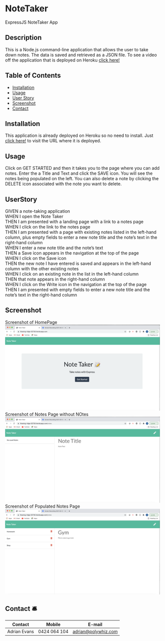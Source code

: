 # NoteTaker
ExpressJS NoteTaker App

## Description
This is a Node.js command-line application that allows the user to take down notes. The data is saved and retrieved as a JSON file. 
To see a video off the application that is deployed on Heroku [click here!](https://www.dropbox.com/s/e2kz2f3cgie9n4y/Screen%20Recording%202021-04-08%20at%204.25.49%20pm.mov?dl=0)


## Table of Contents

* [Installation](#installation)
* [Usage](#usage)
* [User Story](#userstory)
* [Screenshot](#screenshot)
* [Contact](#contact)


## Installation
This application is already deployed on Heroku so no need to install. Just [click here!](https://thawing-ridge-02730.herokuapp.com/) to visit the URL where it is deployed.

## Usage
Click on GET STARTED and then it takes you to the page where you can add notes. Enter the a Title and Text and click the SAVE icon. You will see the notes being populated on the left. 
You can also delete a note by clicking the DELETE icon associated with the note you want to delete.

## UserStory
GIVEN a note-taking application\
WHEN I open the Note Taker\
THEN I am presented with a landing page with a link to a notes page\
WHEN I click on the link to the notes page\
THEN I am presented with a page with existing notes listed in the left-hand column, plus empty fields to enter a new note title and the note’s text in the right-hand column\
WHEN I enter a new note title and the note’s text\
THEN a Save icon appears in the navigation at the top of the page\
WHEN I click on the Save icon\
THEN the new note I have entered is saved and appears in the left-hand column with the other existing notes\
WHEN I click on an existing note in the list in the left-hand column\
THEN that note appears in the right-hand column\
WHEN I click on the Write icon in the navigation at the top of the page\
THEN I am presented with empty fields to enter a new note title and the note’s text in the right-hand column


## Screenshot
Screenshot of HomePage![## Screenshot](https://github.com/AdrianMEvans/NoteTaker/blob/main/screenshots/NoteTakerHome.png?raw=true)
Screenshot of Notes Page without NOtes![## Screenshot](https://github.com/AdrianMEvans/NoteTaker/blob/main/screenshots/NoteTakerEmpty.png?raw=true)
Screenshot of Populated Notes Page![## Screenshot](https://github.com/AdrianMEvans/NoteTaker/blob/main/screenshots/NoteTakerPopulated.png?raw=true)

## Contact :bellhop_bell:

Contact | Mobile | E-mail
------------ | ------------- | ------------
Adrian Evans | 0424 064 104 | adrian@polywhiz.com